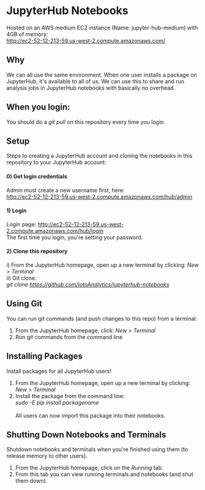 # JupyterHub Notebooks
Hosted on an AWS medium EC2 instance (Name: jupyter-hub-medium) with 4GB of memory:<br/>
http://ec2-52-12-213-59.us-west-2.compute.amazonaws.com/

## Why

We can all use the same environment. When one user installs a package on JupyterHub, it's available to all of us. We can use this to share and run analysis jobs in JupyterHub notebooks with basically no overhead.

## When you login:

You should do a _git pull_ on this repository every time you login.

## Setup

Steps to creating a JupyterHub account and cloning the notebooks in this repository to your JupyterHub account:

#### 0) Get login credentials

Admin must create a new username first, here:<br/>
http://ec2-52-12-213-59.us-west-2.compute.amazonaws.com/hub/admin

#### 1) Login

Login page:
http://ec2-52-12-213-59.us-west-2.compute.amazonaws.com/hub/login<br/>
The first time you login, you're setting your password.

#### 2) Clone this repository

i) From the JupyterHub homepage, open up a new terminal by clicking: _New > Terminal_<br/>
ii) Git clone:<br/>
_git clone https://github.com/iotoAnalytics/jupyterhub-notebooks_

## Using Git

You can run git commands (and push changes to this repo) from a terminal:

1) From the JupyterHub homepage, click: _New > Terminal_
2) Run git commands from the command line

## Installing Packages

Install packages for all JupyterHub users!

1) From the JupyterHub homepage, open up a new terminal by clicking: _New > Terminal_<br/>
2) Install the package from the command line:<br/>
_sudo -E pip install packagename_<br/><br/>
All users can now import this package into their notebooks.

## Shutting Down Notebooks and Terminals

Shutdown notebooks and terminals when you're finished using them (to release memory to other users).

1) From the JupyterHub homepage, click on the _Running_ tab.
2) From this tab you can view running terminals and notebooks (and shut them down).
